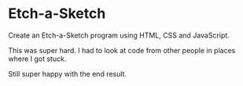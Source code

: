 # Etch-a-Sketch

Create an Etch-a-Sketch program using HTML, CSS and JavaScript.

This was super hard. I had to look at code from other people in places where I got stuck.

Still super happy with the end result.